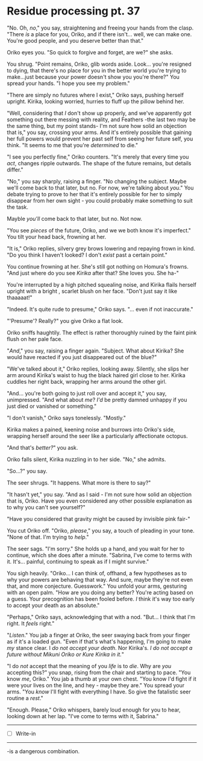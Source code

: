 # Residue processing pt. 37

"No. Oh, *no*," you say, straightening and freeing your hands from the clasp. "There *is* a place for you, Oriko, and if there isn't... well, we can make one. You're good people, and you deserve better than that."

Oriko eyes you. "So quick to forgive and forget, are we?" she asks.

You shrug. "Point remains, Oriko, glib words aside. Look... you're resigned to dying, that there's no place for you in the better world you're trying to make...just because your power doesn't show you you're there?" You spread your hands. "I hope you see my problem."

"There are simply no futures where I exist," Oriko says, pushing herself upright. Kirika, looking worried, hurries to fluff up the pillow behind her.

"Well, considering that *I* don't show up properly, and we've apparently got something out there messing with reality, and Feathers -the last two may be the same thing, but my point stands- I'm not sure how solid an objection that is," you say, crossing your arms. And it's entirely possible that gaining her full powers would prevent her past self from seeing her future self, you think. "It seems to me that you're *determined* to die."

"I see you perfectly fine," Oriko counters. "It's merely that every time you *act*, changes ripple outwards. The shape of the future remains, but details differ."

"No," you say sharply, raising a finger. "No changing the subject. Maybe we'll come back to that later, but no. For now, we're talking about *you*." You debate trying to prove to her that it's entirely possible for her to simply disappear from her own sight - you could probably make something to suit the task.

Mayble *you'll* come back to that later, but no. Not now.

"You see *pieces* of the future, Oriko, and we we both know it's imperfect." You tilt your head back, frowning at her.

"It is," Oriko replies, silvery grey brows lowering and repaying frown in kind. "Do you think I haven't looked? I don't *exist* past a certain point."

You continue frowning at her. She's still got nothing on Homura's frowns. "And just where do you see *Kirika* after that? She loves you. She ha-"

You're interrupted by a high pitched squealing noise, and Kirika flails herself upright with a bright , scarlet blush on her face. "Don't just say it like thaaaaat!"

"Indeed. It's quite rude to presume," Oriko says. "... even if not inaccurate."

"'Presume'? Really?" you give Oriko a flat look.

Oriko sniffs haughtily. The effect is rather thoroughly ruined by the faint pink flush on her pale face.

"*And*," you say, raising a finger again. "Subject. What about Kirika? She would have reacted if you just disappeared out of the blue?"

"We've talked about it," Oriko replies, looking away. Silently, she slips her arm around Kirika's waist to hug the black haired girl close to her. Kirika cuddles her right back, wrapping her arms around the other girl.

"And... you're both going to just roll over and accept it," you say, unimpressed. "And what about *me*? *I'd* be pretty damned unhappy if you just died or vanished or something."

"I don't vanish," Oriko says tonelessly. "Mostly."

Kirika makes a pained, keening noise and burrows into Oriko's side, wrapping herself around the seer like a particularly affectionate octopus.

"And that's *better?*" you ask.

Oriko falls silent, Kirika nuzzling in to her side. "No," she admits.

"So...?" you say.

The seer shrugs. "It happens. What more is there to say?"

"It hasn't yet," you say. "And as I said - I'm not sure how solid an objection that is, Oriko. Have you even considered any other possible explanation as to why you can't see yourself?"

"Have you considered that gravity might be caused by invisible pink fair-"

You cut Oriko off. "Oriko, *please*," you say, a touch of pleading in your tone. "None of that. I'm trying to *help*."

The seer sags. "I'm sorry." She holds up a hand, and you wait for her to continue, which she does after a minute. "Sabrina, I've come to terms with it. It's... painful, continuing to speak as if I might survive."

You sigh heavily. "Oriko... I can think of, offhand, a few hypotheses as to why your powers are behaving that way. And sure, maybe they're not even that, and more conjecture. Guesswork." You unfold your arms, gesturing with an open palm. "How are you doing any better? You're acting based on a guess. Your precognition has been fooled before. *I* think it's way too early to accept your death as an absolute."

"Perhaps," Oriko says, acknowledging that with a nod. "But... I think that I'm right. It *feels* right."

"*Listen*." You jab a finger at Oriko, the seer swaying back from your finger as if it's a loaded gun. "Even if that's what's happening, I'm going to make *my* stance clear. I *do not accept your death*. Nor Kirika's. *I do not accept a future without Mikuni Oriko or Kure Kirika in it.*"

"I do *not* accept that the meaning of you *life* is to *die*. Why are *you* accepting this?" you snap, rising from the chair and starting to pace. "You know *me*, Oriko." You jab a thumb at your own chest. "You know I'd fight if it were your lives on the line, and hey - maybe they are." You spread your arms. "You *know* I'll fight with everything I have. So give the fatalistic seer routine a *rest*."

"Enough. Please," Oriko whispers, barely loud enough for you to hear, looking down at her lap. "I've come to terms with it, Sabrina."

---

- [ ] Write-in

---

\-is a dangerous combination.
